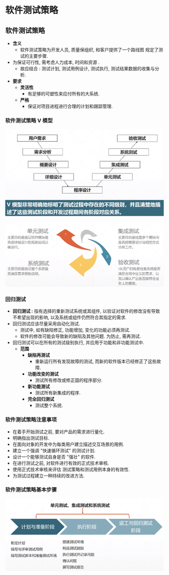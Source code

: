 # 软件测试策略

## 软件测试策略

* **含义**
  * 软件测试策略为开发人员, 质量保组织, 和客户提供了一个路线图 规定了测试的主要步骤.
* 为保证可行性, 需考虑人力成本, 时间和资源 .
  * 故应结合 :  测试计划, 测试用例设计, 测试执行,  测试结果数据的收集与分析.
* **要求**
  * **灵活性**
    * 有足够的可塑性来应付所有的大系统.
  * **严格**
    * 保证对项目进程进行合理的计划和跟踪管理.



### 软件测试策略 V 模型

![V&#x6A21;&#x578B;](../.gitbook/assets/image%20%2836%29.png)

![&#x56DB;&#x79CD;&#x6D4B;&#x8BD5;](../.gitbook/assets/image%20%28215%29.png)

### 回归测试

* **回归测试 :** 指有选择的重新测试系统或其组件, 以验证对软件的修改没有导致不希望出现的影响, 以及系统或组件仍然符合其指定的需求.
* 回归测试应该尽量采用自动化测试.
  * 测试中, 如有缺陷修正, 功能增加, 变化的功能必须再测试.
  * 软件的修改可能会导致新的缺陷及其他问题. 为防止, 需再测试.
* 回归测试可以在所有的测试级别执行, 并应用于功能和非功能测试中.
  * **范围**
    * **缺陷再测试**
      * 重新运行所有发现故障的测试, 而新的软件版本已经修正了这些故障.
    * **功能改变的测试**
      * 测试所有修改或修正国的程序部分.
    * **新功能测试**
      * 测试所有新集成的程序.
    * **完全回归测试**
      * 测试整个系统.



### 软件测试策略注意事项

* 在着手开始测试之前, 要对产品的需求进行量化.
* 明确指出测试目标.
* 在面向对象的开发中为每类用户建立描述交互场景的用例.
* 建立一个强调 "快速循环测试" 的测试计划.
* 设计一个能够测试自身是否  "强壮"  的软件.
* 在进行测试之前,  对软件进行有效的正式技术审核.
* 使用正式技术审核来评估  测试策略和测试用例本身的有效性.
* 为测试过程建立一种持续的改进方法.



### 软件测试策略基本步骤

![&#x8F6F;&#x4EF6;&#x6D4B;&#x8BD5;&#x7B56;&#x7565;&#x57FA;&#x672C;&#x6B65;&#x9AA4;](../.gitbook/assets/image%20%28226%29.png)



